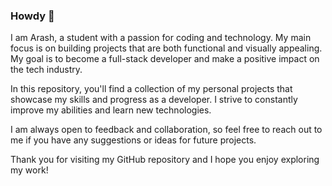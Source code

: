 ### Howdy 👋

I am Arash, a student with a passion for coding and technology. My main focus is on building projects that are both functional and visually appealing. My goal is to become a full-stack developer and make a positive impact on the tech industry.

In this repository, you'll find a collection of my personal projects that showcase my skills and progress as a developer. I strive to constantly improve my abilities and learn new technologies.

I am always open to feedback and collaboration, so feel free to reach out to me if you have any suggestions or ideas for future projects.

Thank you for visiting my GitHub repository and I hope you enjoy exploring my work!

